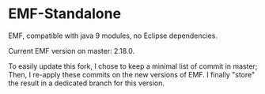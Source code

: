 # EMF-Standalone
EMF, compatible with java 9 modules, no Eclipse dependencies.

Current EMF version on master: 2.18.0.

To easily update this fork, I chose to keep a minimal list of commit in master; Then, I re-apply these commits on the new versions of EMF. I finally "store" the result in a dedicated branch for this version.
